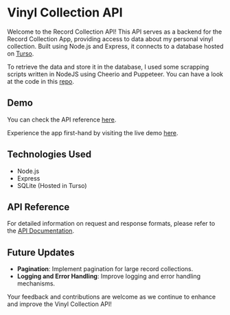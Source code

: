 # Vinyl Collection API

Welcome to the Record Collection API! This API serves as a backend for the Record Collection App, providing access to data about my personal vinyl collection. Built using Node.js and Express, it connects to a database hosted on [Turso](https://turso.tech/).

To retrieve the data and store it in the database, I used some scrapping scripts written in NodeJS using Cheerio and Puppeteer. You can have a look at the code in this [repo](https://github.com/pepedeulloa/vinylCollectionUtils).

## Demo

You can check the API reference [here](https://vinylcollectionapi.onrender.com/).

Experience the app first-hand by visiting the live demo [here](https://pepedeulloasrecordcollection.vercel.app/).


## Technologies Used

- Node.js
- Express
- SQLite (Hosted in Turso)

## API Reference

For detailed information on request and response formats, please refer to the [API Documentation](https://vinylcollectionapi.onrender.com/docs/).

## Future Updates

- **Pagination**: Implement pagination for large record collections.
- **Logging and Error Handling**: Improve logging and error handling mechanisms.

Your feedback and contributions are welcome as we continue to enhance and improve the Vinyl Collection API!